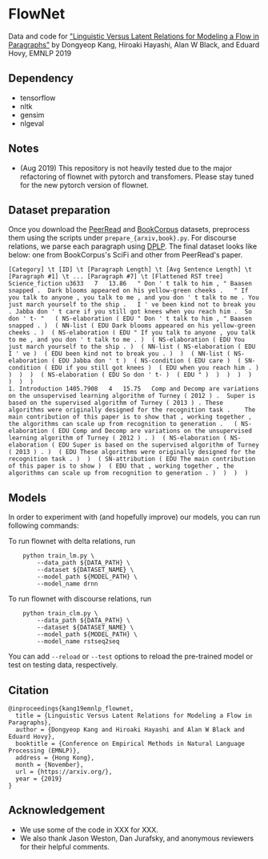# FlowNet
Data and code for ["Linguistic Versus Latent Relations for Modeling a Flow in Paragraphs"](https://arxiv.org/) by Dongyeop Kang, Hiroaki Hayashi, Alan W Black, and Eduard Hovy, EMNLP 2019

## Dependency
 - tensorflow
 - nltk
 - gensim
 - nlgeval
 
## Notes
 - (Aug 2019) This repository is not heavily tested due to the major refactoring of flownet with pytorch and transfomers. Please stay tuned for the new pytorch version of flownet.


## Dataset preparation
Once you download the [PeerRead](https://github.com/allenai/PeerRead) and [BookCorpus](https://github.com/soskek/bookcorpus) datasets, preprocess them using the scripts under ```prepare_{arxiv,book}.py```. For discourse relations, we parse each paragraph using [DPLP](http://github.com/jiyfeng/DPLP). The final dataset looks like below: one from BookCorpus's SciFi and other from PeerRead's paper. 
```
[Category] \t [ID] \t [Paragraph Length] \t [Avg Sentence Length] \t [Paragraph #1] \t ... [Paragraph #7] \t [Flattened RST tree]
Science_fiction	u3633	7	13.86	" Don ' t talk to him , " Baasen snapped .	Dark blooms appeared on his yellow-green cheeks .	" If you talk to anyone , you talk to me , and you don ' t talk to me .	You just march yourself to the ship .	I ' ve been kind not to break you .	Jabba don ' t care if you still got knees when you reach him .	So don ' t- "	( NS-elaboration ( EDU " Don ' t talk to him , " Baasen snapped . )  ( NN-list ( EDU Dark blooms appeared on his yellow-green cheeks . )  ( NS-elaboration ( EDU " If you talk to anyone , you talk to me , and you don ' t talk to me . )  ( NS-elaboration ( EDU You just march yourself to the ship . )  ( NN-list ( NS-elaboration ( EDU I ' ve )  ( EDU been kind not to break you . )  )  ( NN-list ( NS-elaboration ( EDU Jabba don ' t )  ( NS-condition ( EDU care )  ( SN-condition ( EDU if you still got knees )  ( EDU when you reach him . )  )  )  )  ( NS-elaboration ( EDU So don ' t- )  ( EDU " )  )  )  )  )  )  )  )
1. Introduction	1405.7908	4	15.75	Comp and Decomp are variations on the unsupervised learning algorithm of Turney ( 2012 ) .	Super is based on the supervised algorithm of Turney ( 2013 ) .	These algorithms were originally designed for the recognition task .	The main contribution of this paper is to show that , working together , the algorithms can scale up from recognition to generation .	( NS-elaboration ( EDU Comp and Decomp are variations on the unsupervised learning algorithm of Turney ( 2012 ) . )  ( NS-elaboration ( NS-elaboration ( EDU Super is based on the supervised algorithm of Turney ( 2013 ) . )  ( EDU These algorithms were originally designed for the recognition task . )  )  ( SN-attribution ( EDU The main contribution of this paper is to show )  ( EDU that , working together , the algorithms can scale up from recognition to generation . )  )  )  )
```

## Models
In order to experiment with (and hopefully improve) our models, you can run following commands:

To run flownet with delta relations, run 
```
    python train_lm.py \
        --data_path ${DATA_PATH} \
        --dataset ${DATASET_NAME} \
        --model_path ${MODEL_PATH} \
        --model_name drnn
```

To run flownet with discourse relations, run 
```
    python train_clm.py \
        --data_path ${DATA_PATH} \
        --dataset ${DATASET_NAME} \
        --model_path ${MODEL_PATH} \
        --model_name rstseq2seq
```

You can add ```--reload``` or ```--test``` options to reload the pre-trained model or test on testing data, respectively. 


## Citation
    
    @inproceedings{kang19emnlp_flownet,
      title = {Linguistic Versus Latent Relations for Modeling a Flow in Paragraphs},
      author = {Dongyeop Kang and Hiroaki Hayashi and Alan W Black and Eduard Hovy},
      booktitle = {Conference on Empirical Methods in Natural Language Processing (EMNLP)},
      address = {Hong Kong},
      month = {November},
      url = {https://arxiv.org/},
      year = {2019}
    }

## Acknowledgement
 - We use some of the code in XXX for XXX.
 - We also thank Jason Weston, Dan Jurafsky, and anonymous reviewers for their helpful comments.


